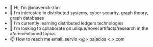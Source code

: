 - 👋 Hi, I’m @maverick-zhn
- 👀 I’m interested in distributed systems, cyber security, graph theory, graph databases
- 🌱 I’m currently learning distributed ledgers technologies
- 💞️ I’m looking to collaborate on unique/novel artifacts/research in the aforementioned topics
- 📫 How to reach me email: servio <@> palacios <.> com

<!---
maverick-zhn/maverick-zhn is a ✨ special ✨ repository because its `README.md` (this file) appears on your GitHub profile.
You can click the Preview link to take a look at your changes.
--->
